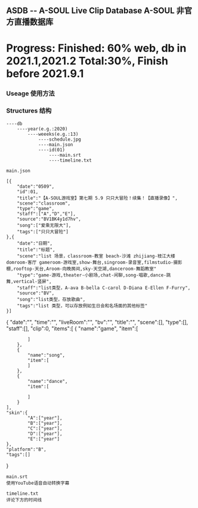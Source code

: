 ## ASDB -- A-SOUL Live Clip Database A-SOUL 非官方直播数据库 

# Progress: Finished: 60% web, db in 2021.1,2021.2 Total:30%, Finish before 2021.9.1

### Useage 使用方法
#### 

### Structures 结构
```
----db
    ----year(e.g.:2020)
        ----weeeks(e.g.:13)
            ----schedule.jpg
            ----main.json
            ----id(01)
                ----main.srt
                ----timeline.txt
```

```
main.json

[{
    "date":"0509",
    "id":01,
    "title":"【A-SOUL游戏室】第七期 5.9 只只大冒险！续集！【直播录像】",
    "scene":"classroom",
    "type":"game",
    "staff":["A","D","E"],
    "source":"BV1BK4y1d7hv",
    "song":["爱乘无限大"],
    "tags":["只只大冒险"]
},{
    "date":"日期",
    "title":"标题",
    "scene":"list 场景，classroom-教室 beach-沙滩 zhijiang-枝江大楼 domroom-客厅 gameroom-游戏室,show-舞台,singroom-录音室,filmstudio-摄影棚,rooftop-天台,Aroom-向晚房间,sky-天空湖,danceroom-舞蹈教室"
    "type":"game-游戏,theater-小剧场,chat-闲聊,song-唱歌,dance-跳舞,vertical-竖屏",
    "staff":"list类型，A-ava B-bella C-carol D-Diana E-Ellen F-Furry",
    "source":"BV",
    "song":"list类型，存放歌曲",
    "tags":"list 类型，可以存放例如生日会和名场面的其他标签"
}]
```
{
    "date":"",
    "time":"",
    "liveRoom":"",
    "bv":"",
    "title":"",
    "scene":[],
    "type":[],
    "staff":[],
    "clip":0,
    "items":[
        {
            "name":"game",
            "item":[

            ]
        },
        {
            "name":"song",
            "item":[
            ]
        },
        {
            "name":"dance",
            "item":[

            ]
        }
    ],
    "skin":{
            "A":["year"],
            "B":["year"],
            "C":["year"],
            "D":["year"],
            "E":["year"]
    },
    "platform":"B",
    "tags":[]
}

```
main.srt
使用YouTube语音自动转换字幕
```

````
timeline.txt
评论下方的时间线
````
